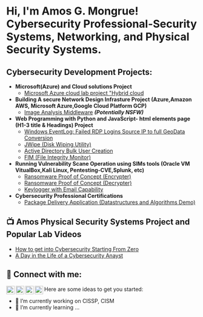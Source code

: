 <h1>Hi, I'm Amos G. Mongrue! Cybersecurity Professional-Security Systems, Networking, and Physical Security Systems.

<h2>Cybersecurity Development Projects:</h2>

- <b>Microsoft(Azure) and Cloud solutions Project</b>
  - [Microsoft Azure cloud lab project "Hybrid cloud](https://github.com/amongrue/Microsoft-Azure-Cloud-solutions-Project)
- <b>Building A secure Network Design Infrasture Project (Azure,Amazon AWS, Microsoft Azure,Google Cloud Platform GCP)</b>
  - [Image Analysis Middleware](https://github.com/joshmadakor1/4chan-Image-Analysis-Middleware-C964) <b><i>(Potentially NSFW)</b></i>
- <b>Web Programming with Python and JavaScript- html elements page (H1-3 title & Headings) Project</b>
  - [Windows EventLog: Failed RDP Logins Source IP to full GeoData Conversion](https://github.com/joshmadakor1/Sentinel-Lab)
  - [JWipe (Disk Wiping Utility)](https://github.com/joshmadakor1/Jwipe.PowerShell)
  - [Active Directory Bulk User Creation](https://github.com/joshmadakor1/AD_PS)
  - [FIM (File Integrity Monitor)](https://github.com/joshmadakor1/PowerShell-Integrity-FIM)
- <b>Running Vulnerability Scane Operation using SIMs tools (Oracle VM VitualBox,Kali Linux, Pentesting-CVE,Splunk, etc)</b>
  - [Ransomware Proof of Concept (Encrypter)](https://github.com/joshmadakor1/EncrypterPOC)
  - [Ransomware Proof of Concept (Decrypter)](https://github.com/joshmadakor1/DecrypterPOC)
  - [Keylogger with Email Capability](https://github.com/joshmadakor1/Key-Logger-With-Email)
- <b> Cybersecurity Professional Certifications </b>
  - [Package Delivery Application (Datastructures and Algorithms Demo)](https://github.com/joshmadakor1/Package-Delivery-Pathfinding-Algorithm)

<h2>📺 Amos Physical Security Systems Project and Popular Lab Videos</h2>

- [How to get into Cybersecurity Starting From Zero](https://www.youtube.com/watch?v=a83ASGn_V_s)
- [A Day in the Life of a Cybersecurity Anayst](https://www.youtube.com/watch?v=uHy3oM7NnoU)


<h2> 🤳 Connect with me:</h2>

[<img align="left" alt="JoshMadakor | YouTube" width="22px" src="https://cdn.jsdelivr.net/npm/simple-icons@v3/icons/youtube.svg" />][youtube]
[<img align="left" alt="JoshMadakor | Twitter" width="22px" src="https://cdn.jsdelivr.net/npm/simple-icons@v3/icons/twitter.svg" />][twitter]
[<img align="left" alt="JoshMadakor | LinkedIn" width="22px" src="https://cdn.jsdelivr.net/npm/simple-icons@v3/icons/linkedin.svg" />][linkedin]
[<img align="left" alt="JoshMadakor | Instagram" width="22px" src="https://cdn.jsdelivr.net/npm/simple-icons@v3/icons/instagram.svg" />][instagram]

[twitter]: https://x.com/amos_mongrue
[youtube]: https://www.youtube.com/c/joshmadakor
[instagram]: https://www.instagram.com/joshmadakor/
[linkedin]: https://linkedin.com/in/amos-g-mongrue-bsc-msc-mscsia



Here are some ideas to get you started:
- 🔭 I’m currently working on CISSP, CISM
- 🌱 I’m currently learning ...
